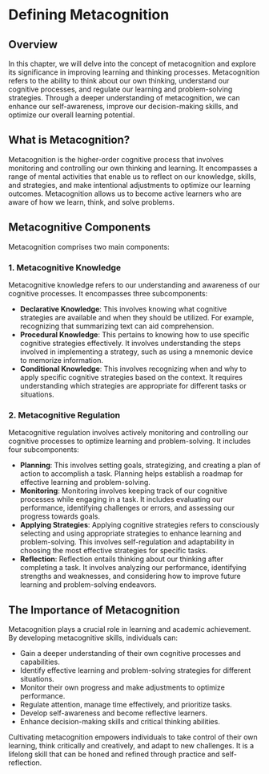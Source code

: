 Defining Metacognition
=================================

Overview
--------

In this chapter, we will delve into the concept of metacognition and explore its significance in improving learning and thinking processes. Metacognition refers to the ability to think about our own thinking, understand our cognitive processes, and regulate our learning and problem-solving strategies. Through a deeper understanding of metacognition, we can enhance our self-awareness, improve our decision-making skills, and optimize our overall learning potential.

What is Metacognition?
----------------------

Metacognition is the higher-order cognitive process that involves monitoring and controlling our own thinking and learning. It encompasses a range of mental activities that enable us to reflect on our knowledge, skills, and strategies, and make intentional adjustments to optimize our learning outcomes. Metacognition allows us to become active learners who are aware of how we learn, think, and solve problems.

Metacognitive Components
------------------------

Metacognition comprises two main components:

### 1. Metacognitive Knowledge

Metacognitive knowledge refers to our understanding and awareness of our cognitive processes. It encompasses three subcomponents:

* **Declarative Knowledge**: This involves knowing what cognitive strategies are available and when they should be utilized. For example, recognizing that summarizing text can aid comprehension.
* **Procedural Knowledge**: This pertains to knowing how to use specific cognitive strategies effectively. It involves understanding the steps involved in implementing a strategy, such as using a mnemonic device to memorize information.
* **Conditional Knowledge**: This involves recognizing when and why to apply specific cognitive strategies based on the context. It requires understanding which strategies are appropriate for different tasks or situations.

### 2. Metacognitive Regulation

Metacognitive regulation involves actively monitoring and controlling our cognitive processes to optimize learning and problem-solving. It includes four subcomponents:

* **Planning**: This involves setting goals, strategizing, and creating a plan of action to accomplish a task. Planning helps establish a roadmap for effective learning and problem-solving.
* **Monitoring**: Monitoring involves keeping track of our cognitive processes while engaging in a task. It includes evaluating our performance, identifying challenges or errors, and assessing our progress towards goals.
* **Applying Strategies**: Applying cognitive strategies refers to consciously selecting and using appropriate strategies to enhance learning and problem-solving. This involves self-regulation and adaptability in choosing the most effective strategies for specific tasks.
* **Reflection**: Reflection entails thinking about our thinking after completing a task. It involves analyzing our performance, identifying strengths and weaknesses, and considering how to improve future learning and problem-solving endeavors.

The Importance of Metacognition
-------------------------------

Metacognition plays a crucial role in learning and academic achievement. By developing metacognitive skills, individuals can:

* Gain a deeper understanding of their own cognitive processes and capabilities.
* Identify effective learning and problem-solving strategies for different situations.
* Monitor their own progress and make adjustments to optimize performance.
* Regulate attention, manage time effectively, and prioritize tasks.
* Develop self-awareness and become reflective learners.
* Enhance decision-making skills and critical thinking abilities.

Cultivating metacognition empowers individuals to take control of their own learning, think critically and creatively, and adapt to new challenges. It is a lifelong skill that can be honed and refined through practice and self-reflection.
